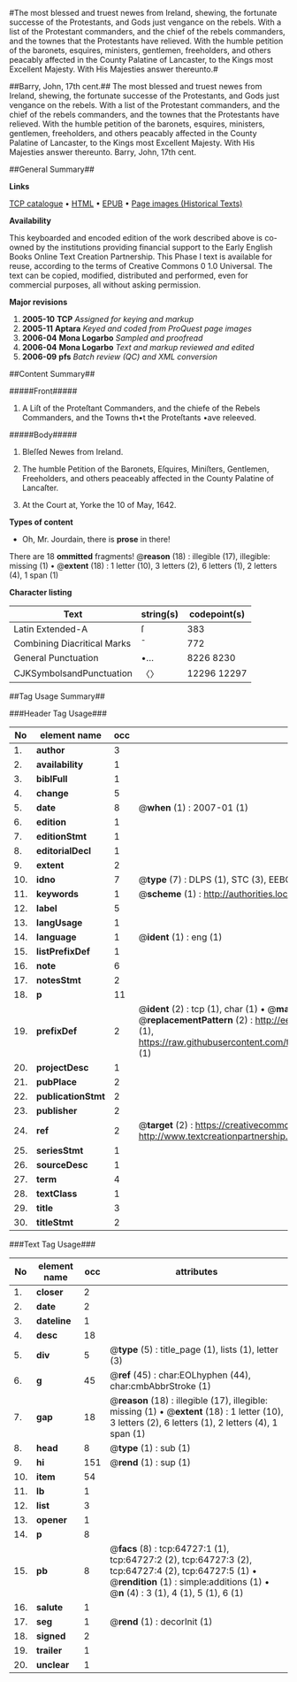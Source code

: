 #The most blessed and truest newes from Ireland, shewing, the fortunate successe of the Protestants, and Gods just vengance on the rebels. With a list of the Protestant commanders, and the chief of the rebels commanders, and the townes that the Protestants have relieved. With the humble petition of the baronets, esquires, ministers, gentlemen, freeholders, and others peacably affected in the County Palatine of Lancaster, to the Kings most Excellent Majesty. With His Majesties answer thereunto.#

##Barry, John, 17th cent.##
The most blessed and truest newes from Ireland, shewing, the fortunate successe of the Protestants, and Gods just vengance on the rebels. With a list of the Protestant commanders, and the chief of the rebels commanders, and the townes that the Protestants have relieved. With the humble petition of the baronets, esquires, ministers, gentlemen, freeholders, and others peacably affected in the County Palatine of Lancaster, to the Kings most Excellent Majesty. With His Majesties answer thereunto.
Barry, John, 17th cent.

##General Summary##

**Links**

[TCP catalogue](http://www.ota.ox.ac.uk/tcp/)  • 
[HTML](http://tei.it.ox.ac.uk/tcp/Texts-HTML/free/A51/A51446.html)  • 
[EPUB](http://tei.it.ox.ac.uk/tcp/Texts-EPUB/free/A51/A51446.epub) • 
[Page images (Historical Texts)](https://data.historicaltexts.jisc.ac.uk/view?pubId=eebo-12630192e&pageId=eebo-12630192e-64727-1)

**Availability**

This keyboarded and encoded edition of the
	       work described above is co-owned by the institutions
	       providing financial support to the Early English Books
	       Online Text Creation Partnership. This Phase I text is
	       available for reuse, according to the terms of Creative
	       Commons 0 1.0 Universal. The text can be copied,
	       modified, distributed and performed, even for
	       commercial purposes, all without asking permission.

**Major revisions**

1. __2005-10__ __TCP__ *Assigned for keying and markup*
1. __2005-11__ __Aptara__ *Keyed and coded from ProQuest page images*
1. __2006-04__ __Mona Logarbo__ *Sampled and proofread*
1. __2006-04__ __Mona Logarbo__ *Text and markup reviewed and edited*
1. __2006-09__ __pfs__ *Batch review (QC) and XML conversion*

##Content Summary##

#####Front#####

1. A Liſt of the Proteſtant Commanders, and the
chiefe of the Rebels Commanders, and the Towns
th•t the Proteſtants •ave releeved.

#####Body#####

1. Bleſſed Newes from Ireland.

1. The humble Petition of the Baronets, Eſquires, Miniſters,
Gentlemen, Freeholders, and others
peaceably affected in the County Palatine
of Lancaſter.

1. At the Court at, Yorke the 10 of May, 1642.

**Types of content**

  * Oh, Mr. Jourdain, there is **prose** in there!

There are 18 **ommitted** fragments! 
 @__reason__ (18) : illegible (17), illegible: missing (1)  •  @__extent__ (18) : 1 letter (10), 3 letters (2), 6 letters (1), 2 letters (4), 1 span (1)

**Character listing**


|Text|string(s)|codepoint(s)|
|---|---|---|
|Latin Extended-A|ſ|383|
|Combining             Diacritical Marks|̄|772|
|General Punctuation|•…|8226 8230|
|CJKSymbolsandPunctuation|〈〉|12296 12297|

##Tag Usage Summary##

###Header Tag Usage###

|No|element name|occ|attributes|
|---|---|---|---|
|1.|__author__|3||
|2.|__availability__|1||
|3.|__biblFull__|1||
|4.|__change__|5||
|5.|__date__|8| @__when__ (1) : 2007-01 (1)|
|6.|__edition__|1||
|7.|__editionStmt__|1||
|8.|__editorialDecl__|1||
|9.|__extent__|2||
|10.|__idno__|7| @__type__ (7) : DLPS (1), STC (3), EEBO-CITATION (1), OCLC (1), VID (1)|
|11.|__keywords__|1| @__scheme__ (1) : http://authorities.loc.gov/ (1)|
|12.|__label__|5||
|13.|__langUsage__|1||
|14.|__language__|1| @__ident__ (1) : eng (1)|
|15.|__listPrefixDef__|1||
|16.|__note__|6||
|17.|__notesStmt__|2||
|18.|__p__|11||
|19.|__prefixDef__|2| @__ident__ (2) : tcp (1), char (1)  •  @__matchPattern__ (2) : ([0-9\-]+):([0-9IVX]+) (1), (.+) (1)  •  @__replacementPattern__ (2) : http://eebo.chadwyck.com/downloadtiff?vid=$1&page=$2 (1), https://raw.githubusercontent.com/textcreationpartnership/Texts/master/tcpchars.xml#$1 (1)|
|20.|__projectDesc__|1||
|21.|__pubPlace__|2||
|22.|__publicationStmt__|2||
|23.|__publisher__|2||
|24.|__ref__|2| @__target__ (2) : https://creativecommons.org/publicdomain/zero/1.0/ (1), http://www.textcreationpartnership.org/docs/. (1)|
|25.|__seriesStmt__|1||
|26.|__sourceDesc__|1||
|27.|__term__|4||
|28.|__textClass__|1||
|29.|__title__|3||
|30.|__titleStmt__|2||


###Text Tag Usage###

|No|element name|occ|attributes|
|---|---|---|---|
|1.|__closer__|2||
|2.|__date__|2||
|3.|__dateline__|1||
|4.|__desc__|18||
|5.|__div__|5| @__type__ (5) : title_page (1), lists (1), letter (3)|
|6.|__g__|45| @__ref__ (45) : char:EOLhyphen (44), char:cmbAbbrStroke (1)|
|7.|__gap__|18| @__reason__ (18) : illegible (17), illegible: missing (1)  •  @__extent__ (18) : 1 letter (10), 3 letters (2), 6 letters (1), 2 letters (4), 1 span (1)|
|8.|__head__|8| @__type__ (1) : sub (1)|
|9.|__hi__|151| @__rend__ (1) : sup (1)|
|10.|__item__|54||
|11.|__lb__|1||
|12.|__list__|3||
|13.|__opener__|1||
|14.|__p__|8||
|15.|__pb__|8| @__facs__ (8) : tcp:64727:1 (1), tcp:64727:2 (2), tcp:64727:3 (2), tcp:64727:4 (2), tcp:64727:5 (1)  •  @__rendition__ (1) : simple:additions (1)  •  @__n__ (4) : 3 (1), 4 (1), 5 (1), 6 (1)|
|16.|__salute__|1||
|17.|__seg__|1| @__rend__ (1) : decorInit (1)|
|18.|__signed__|2||
|19.|__trailer__|1||
|20.|__unclear__|1||
